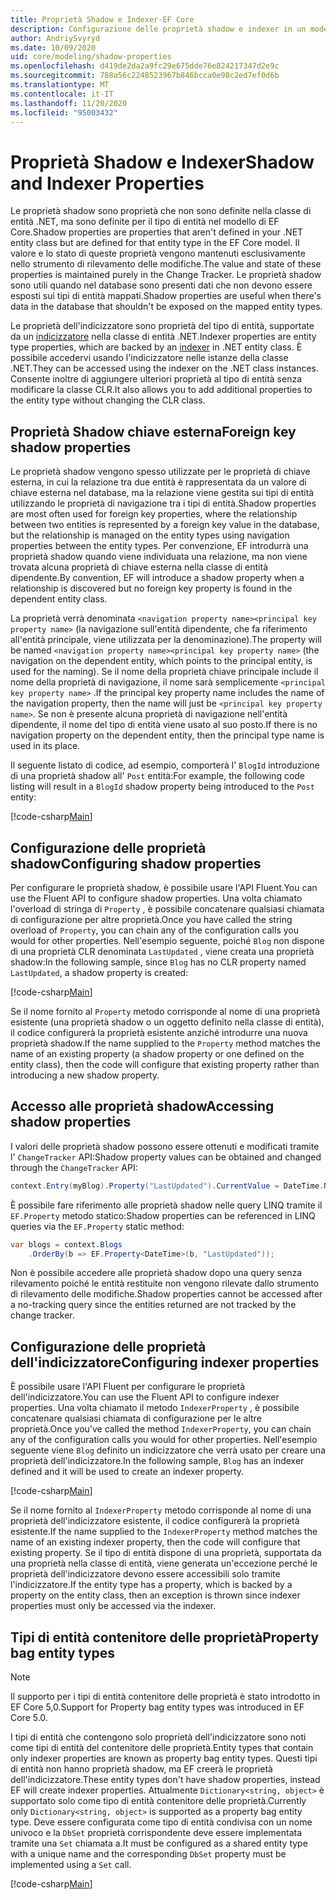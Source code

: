 ```yaml
---
title: Proprietà Shadow e Indexer-EF Core
description: Configurazione delle proprietà shadow e indexer in un modello di Entity Framework Core
author: AndriySvyryd
ms.date: 10/09/2020
uid: core/modeling/shadow-properties
ms.openlocfilehash: d419de2da2a9fc29e675dde76e824217347d2e9c
ms.sourcegitcommit: 788a56c2248523967b846bcca0e98c2ed7ef0d6b
ms.translationtype: MT
ms.contentlocale: it-IT
ms.lasthandoff: 11/20/2020
ms.locfileid: "95003432"
---
```

# <a name="shadow-and-indexer-properties"></a><span data-ttu-id="81212-103">Proprietà Shadow e Indexer</span><span class="sxs-lookup"><span data-stu-id="81212-103">Shadow and Indexer Properties</span></span>

<span data-ttu-id="81212-104">Le proprietà shadow sono proprietà che non sono definite nella classe di entità .NET, ma sono definite per il tipo di entità nel modello di EF Core.</span><span class="sxs-lookup"><span data-stu-id="81212-104">Shadow properties are properties that aren't defined in your .NET entity class but are defined for that entity type in the EF Core model.</span></span> <span data-ttu-id="81212-105">Il valore e lo stato di queste proprietà vengono mantenuti esclusivamente nello strumento di rilevamento delle modifiche.</span><span class="sxs-lookup"><span data-stu-id="81212-105">The value and state of these properties is maintained purely in the Change Tracker.</span></span> <span data-ttu-id="81212-106">Le proprietà shadow sono utili quando nel database sono presenti dati che non devono essere esposti sui tipi di entità mappati.</span><span class="sxs-lookup"><span data-stu-id="81212-106">Shadow properties are useful when there's data in the database that shouldn't be exposed on the mapped entity types.</span></span>

<span data-ttu-id="81212-107">Le proprietà dell'indicizzatore sono proprietà del tipo di entità, supportate da un [indicizzatore](/dotnet/csharp/programming-guide/indexers/) nella classe di entità .NET.</span><span class="sxs-lookup"><span data-stu-id="81212-107">Indexer properties are entity type properties, which are backed by an [indexer](/dotnet/csharp/programming-guide/indexers/) in .NET entity class.</span></span> <span data-ttu-id="81212-108">È possibile accedervi usando l'indicizzatore nelle istanze della classe .NET.</span><span class="sxs-lookup"><span data-stu-id="81212-108">They can be accessed using the indexer on the .NET class instances.</span></span> <span data-ttu-id="81212-109">Consente inoltre di aggiungere ulteriori proprietà al tipo di entità senza modificare la classe CLR.</span><span class="sxs-lookup"><span data-stu-id="81212-109">It also allows you to add additional properties to the entity type without changing the CLR class.</span></span>

## <a name="foreign-key-shadow-properties"></a><span data-ttu-id="81212-110">Proprietà Shadow chiave esterna</span><span class="sxs-lookup"><span data-stu-id="81212-110">Foreign key shadow properties</span></span>

<span data-ttu-id="81212-111">Le proprietà shadow vengono spesso utilizzate per le proprietà di chiave esterna, in cui la relazione tra due entità è rappresentata da un valore di chiave esterna nel database, ma la relazione viene gestita sui tipi di entità utilizzando le proprietà di navigazione tra i tipi di entità.</span><span class="sxs-lookup"><span data-stu-id="81212-111">Shadow properties are most often used for foreign key properties, where the relationship between two entities is represented by a foreign key value in the database, but the relationship is managed on the entity types using navigation properties between the entity types.</span></span> <span data-ttu-id="81212-112">Per convenzione, EF introdurrà una proprietà shadow quando viene individuata una relazione, ma non viene trovata alcuna proprietà di chiave esterna nella classe di entità dipendente.</span><span class="sxs-lookup"><span data-stu-id="81212-112">By convention, EF will introduce a shadow property when a relationship is discovered but no foreign key property is found in the dependent entity class.</span></span>

<span data-ttu-id="81212-113">La proprietà verrà denominata `<navigation property name><principal key property name>` (la navigazione sull'entità dipendente, che fa riferimento all'entità principale, viene utilizzata per la denominazione).</span><span class="sxs-lookup"><span data-stu-id="81212-113">The property will be named `<navigation property name><principal key property name>` (the navigation on the dependent entity, which points to the principal entity, is used for the naming).</span></span> <span data-ttu-id="81212-114">Se il nome della proprietà chiave principale include il nome della proprietà di navigazione, il nome sarà semplicemente `<principal key property name>` .</span><span class="sxs-lookup"><span data-stu-id="81212-114">If the principal key property name includes the name of the navigation property, then the name will just be `<principal key property name>`.</span></span> <span data-ttu-id="81212-115">Se non è presente alcuna proprietà di navigazione nell'entità dipendente, il nome del tipo di entità viene usato al suo posto.</span><span class="sxs-lookup"><span data-stu-id="81212-115">If there is no navigation property on the dependent entity, then the principal type name is used in its place.</span></span>

<span data-ttu-id="81212-116">Il seguente listato di codice, ad esempio, comporterà l' `BlogId` introduzione di una proprietà shadow all' `Post` entità:</span><span class="sxs-lookup"><span data-stu-id="81212-116">For example, the following code listing will result in a `BlogId` shadow property being introduced to the `Post` entity:</span></span>

[!code-csharp[Main](../../../samples/core/Modeling/Conventions/ShadowForeignKey.cs?name=Conventions&highlight=21-23)]

## <a name="configuring-shadow-properties"></a><span data-ttu-id="81212-117">Configurazione delle proprietà shadow</span><span class="sxs-lookup"><span data-stu-id="81212-117">Configuring shadow properties</span></span>

<span data-ttu-id="81212-118">Per configurare le proprietà shadow, è possibile usare l'API Fluent.</span><span class="sxs-lookup"><span data-stu-id="81212-118">You can use the Fluent API to configure shadow properties.</span></span> <span data-ttu-id="81212-119">Una volta chiamato l'overload di stringa di `Property` , è possibile concatenare qualsiasi chiamata di configurazione per altre proprietà.</span><span class="sxs-lookup"><span data-stu-id="81212-119">Once you have called the string overload of `Property`, you can chain any of the configuration calls you would for other properties.</span></span> <span data-ttu-id="81212-120">Nell'esempio seguente, poiché `Blog` non dispone di una proprietà CLR denominata `LastUpdated` , viene creata una proprietà shadow:</span><span class="sxs-lookup"><span data-stu-id="81212-120">In the following sample, since `Blog` has no CLR property named `LastUpdated`, a shadow property is created:</span></span>

[!code-csharp[Main](../../../samples/core/Modeling/FluentAPI/ShadowProperty.cs?name=ShadowProperty&highlight=8)]

<span data-ttu-id="81212-121">Se il nome fornito al `Property` metodo corrisponde al nome di una proprietà esistente (una proprietà shadow o un oggetto definito nella classe di entità), il codice configurerà la proprietà esistente anziché introdurre una nuova proprietà shadow.</span><span class="sxs-lookup"><span data-stu-id="81212-121">If the name supplied to the `Property` method matches the name of an existing property (a shadow property or one defined on the entity class), then the code will configure that existing property rather than introducing a new shadow property.</span></span>

## <a name="accessing-shadow-properties"></a><span data-ttu-id="81212-122">Accesso alle proprietà shadow</span><span class="sxs-lookup"><span data-stu-id="81212-122">Accessing shadow properties</span></span>

<span data-ttu-id="81212-123">I valori delle proprietà shadow possono essere ottenuti e modificati tramite l' `ChangeTracker` API:</span><span class="sxs-lookup"><span data-stu-id="81212-123">Shadow property values can be obtained and changed through the `ChangeTracker` API:</span></span>

```csharp
context.Entry(myBlog).Property("LastUpdated").CurrentValue = DateTime.Now;
```

<span data-ttu-id="81212-124">È possibile fare riferimento alle proprietà shadow nelle query LINQ tramite il `EF.Property` metodo statico:</span><span class="sxs-lookup"><span data-stu-id="81212-124">Shadow properties can be referenced in LINQ queries via the `EF.Property` static method:</span></span>

```csharp
var blogs = context.Blogs
    .OrderBy(b => EF.Property<DateTime>(b, "LastUpdated"));
```

<span data-ttu-id="81212-125">Non è possibile accedere alle proprietà shadow dopo una query senza rilevamento poiché le entità restituite non vengono rilevate dallo strumento di rilevamento delle modifiche.</span><span class="sxs-lookup"><span data-stu-id="81212-125">Shadow properties cannot be accessed after a no-tracking query since the entities returned are not tracked by the change tracker.</span></span>

## <a name="configuring-indexer-properties"></a><span data-ttu-id="81212-126">Configurazione delle proprietà dell'indicizzatore</span><span class="sxs-lookup"><span data-stu-id="81212-126">Configuring indexer properties</span></span>

<span data-ttu-id="81212-127">È possibile usare l'API Fluent per configurare le proprietà dell'indicizzatore.</span><span class="sxs-lookup"><span data-stu-id="81212-127">You can use the Fluent API to configure indexer properties.</span></span> <span data-ttu-id="81212-128">Una volta chiamato il metodo `IndexerProperty` , è possibile concatenare qualsiasi chiamata di configurazione per le altre proprietà.</span><span class="sxs-lookup"><span data-stu-id="81212-128">Once you've called the method `IndexerProperty`, you can chain any of the configuration calls you would for other properties.</span></span> <span data-ttu-id="81212-129">Nell'esempio seguente viene `Blog` definito un indicizzatore che verrà usato per creare una proprietà dell'indicizzatore.</span><span class="sxs-lookup"><span data-stu-id="81212-129">In the following sample, `Blog` has an indexer defined and it will be used to create an indexer property.</span></span>

[!code-csharp[Main](../../../samples/core/Modeling/FluentAPI/IndexerProperty.cs?name=ShadowProperty&highlight=3)]

<span data-ttu-id="81212-130">Se il nome fornito al `IndexerProperty` metodo corrisponde al nome di una proprietà dell'indicizzatore esistente, il codice configurerà la proprietà esistente.</span><span class="sxs-lookup"><span data-stu-id="81212-130">If the name supplied to the `IndexerProperty` method matches the name of an existing indexer property, then the code will configure that existing property.</span></span> <span data-ttu-id="81212-131">Se il tipo di entità dispone di una proprietà, supportata da una proprietà nella classe di entità, viene generata un'eccezione perché le proprietà dell'indicizzatore devono essere accessibili solo tramite l'indicizzatore.</span><span class="sxs-lookup"><span data-stu-id="81212-131">If the entity type has a property, which is backed by a property on the entity class, then an exception is thrown since indexer properties must only be accessed via the indexer.</span></span>

## <a name="property-bag-entity-types"></a><span data-ttu-id="81212-132">Tipi di entità contenitore delle proprietà</span><span class="sxs-lookup"><span data-stu-id="81212-132">Property bag entity types</span></span>

> [!NOTE]
> <span data-ttu-id="81212-133">Il supporto per i tipi di entità contenitore delle proprietà è stato introdotto in EF Core 5,0.</span><span class="sxs-lookup"><span data-stu-id="81212-133">Support for Property bag entity types was introduced in EF Core 5.0.</span></span>

<span data-ttu-id="81212-134">I tipi di entità che contengono solo proprietà dell'indicizzatore sono noti come tipi di entità del contenitore delle proprietà.</span><span class="sxs-lookup"><span data-stu-id="81212-134">Entity types that contain only indexer properties are known as property bag entity types.</span></span> <span data-ttu-id="81212-135">Questi tipi di entità non hanno proprietà shadow, ma EF creerà le proprietà dell'indicizzatore.</span><span class="sxs-lookup"><span data-stu-id="81212-135">These entity types don't have shadow properties, instead EF will create indexer properties.</span></span> <span data-ttu-id="81212-136">Attualmente `Dictionary<string, object>` è supportato solo come tipo di entità contenitore delle proprietà.</span><span class="sxs-lookup"><span data-stu-id="81212-136">Currently only `Dictionary<string, object>` is supported as a property bag entity type.</span></span> <span data-ttu-id="81212-137">Deve essere configurata come tipo di entità condivisa con un nome univoco e la `DbSet` proprietà corrispondente deve essere implementata tramite una `Set` chiamata a.</span><span class="sxs-lookup"><span data-stu-id="81212-137">It must be configured as a shared entity type with a unique name and the corresponding `DbSet` property must be implemented using a `Set` call.</span></span>

[!code-csharp[Main](../../../samples/core/Modeling/FluentAPI/SharedType.cs?name=SharedType&highlight=3,7)]
